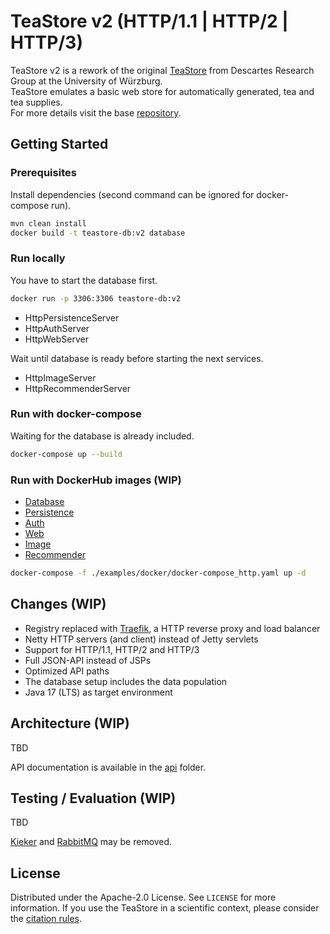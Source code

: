 # TeaStore v2 (HTTP/1.1 | HTTP/2 | HTTP/3) #  

TeaStore v2 is a rework of the original [TeaStore](https://se.informatik.uni-wuerzburg.de/software-engineering-group/tools/teastore/) from Descartes Research Group at the University of Würzburg.  
TeaStore emulates a basic web store for automatically generated, tea and tea supplies.   
For more details visit the base [repository](https://github.com/DescartesResearch/TeaStore).

## Getting Started
### Prerequisites
Install dependencies (second command can be ignored for docker-compose run).
 ```sh
mvn clean install
docker build -t teastore-db:v2 database
 ```
### Run locally
You have to start the database first.
 ```sh
docker run -p 3306:3306 teastore-db:v2
 ```
- HttpPersistenceServer
- HttpAuthServer
- HttpWebServer

Wait until database is ready before starting the next services.

- HttpImageServer
- HttpRecommenderServer

### Run with docker-compose
Waiting for the database is already included.
 ```sh
 docker-compose up --build
 ```

### Run with DockerHub images (WIP)
- [Database](https://hub.docker.com/r/tvsjsdock/teastore-db)
- [Persistence](https://hub.docker.com/r/tvsjsdock/teastore-persistence)
- [Auth](https://hub.docker.com/r/tvsjsdock/teastore-auth)
- [Web](https://hub.docker.com/r/tvsjsdock/teastore-web)
- [Image](https://hub.docker.com/r/tvsjsdock/teastore-image)
- [Recommender](https://hub.docker.com/r/tvsjsdock/teastore-recommender)
 ```sh
docker-compose -f ./examples/docker/docker-compose_http.yaml up -d
 ```

## Changes (WIP)
- Registry replaced with [Traefik](https://github.com/traefik/traefik), a HTTP reverse proxy and load balancer 
- Netty HTTP servers (and client) instead of Jetty servlets
- Support for HTTP/1.1, HTTP/2 and HTTP/3
- Full JSON-API instead of JSPs
- Optimized API paths
- The database setup includes the data population
- Java 17 (LTS) as target environment

## Architecture (WIP)
TBD

API documentation is available in the [api](api) folder.

## Testing / Evaluation (WIP)
TBD

[Kieker](http://kieker-monitoring.net) and [RabbitMQ](https://www.rabbitmq.com/) may be removed.

## License
Distributed under the Apache-2.0 License. See `LICENSE` for more information.
If you use the TeaStore in a scientific context, please consider the [citation rules](https://github.com/DescartesResearch/TeaStore#cite-us).
